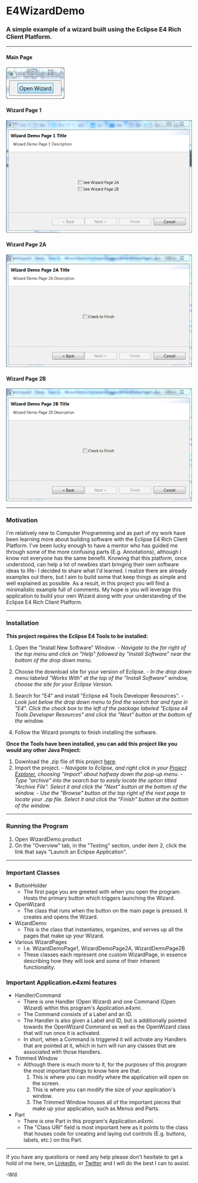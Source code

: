 # E4WizardDemo 
### A simple example of a wizard built using the Eclipse E4 Rich Client Platform.

----------

#### Main Page
![enter image description here](https://github.com/William-Lake/E4WizardDemo/blob/master/SamplePhotos/Main%20Page.PNG?raw=true)

#### Wizard Page 1
![enter image description here](https://github.com/William-Lake/E4WizardDemo/blob/master/SamplePhotos/Wizard%20Page%201.PNG?raw=true)

#### Wizard Page 2A
![enter image description here](https://github.com/William-Lake/E4WizardDemo/blob/master/SamplePhotos/Wizard%20Page%202A.PNG?raw=true)

#### Wizard Page 2B
![enter image description here](https://github.com/William-Lake/E4WizardDemo/blob/master/SamplePhotos/Wizard%20Page%202B.PNG?raw=true)


----------
### Motivation
I'm relatively new to Computer Programming and as part of my work have been learning more about building software with the Eclipse E4 Rich Client Platform. I've been lucky enough to have a mentor who has guided me through some of the more confusing parts (E.g. Annotations), although I know not everyone has the same benefit. Knowing that this platform, once understood, can help a lot of newbies start bringing their own software ideas to life- I decided to share what I'd learned. I realize there are already examples out there, but I aim to build some that keep things as simple and well explained as possible. As a result, in this project you will find a minimalistic example full of comments. My hope is you will leverage this application to build your own Wizard along with your understanding of the Eclipse E4 Rich Client Platform.


----------
### Installation
**This project requires the Eclipse E4 Tools to be installed:**

 1. Open the "Install New Software" Window.
	 *- Navigate to the far right of the top menu and click on "Help" followed by "Install Software" near the bottom of the drop down menu.*
	 
 2. Choose the download site for your version of Eclipse.
	 *- In the drop down menu labeled "Works With" at the top of the "Install Software" window, choose the site for your Eclipse Version.*
	 
 3. Search for "E4" and install "Eclipse e4 Tools Developer Resources".
	 *- Look just below the drop down menu to find the search bar and type in "E4". Click the check box to the left of the package labeled "Eclipse e4 Tools Developer Resources" and click the "Next" button at the bottom of the window.*
	 
 4. Follow the Wizard prompts to finish installing the software.


**Once the Tools have been installed, you can add this project like you would any other Java Project:**

 1. Download the .zip file of this project [here](https://github.com/William-Lake/E4WizardDemo/blob/master/E4WizardDemo.zip).
 2. Import the project.
	 *- Navigate to Eclipse, and right click in your [Project Explorer](http://help.eclipse.org/luna/topic/org.eclipse.platform.doc.user/images/Image275_project_explorer.png), choosing "Import" about halfway down the pop-up menu.* 
	 *- Type "archive" into the search bar to easily locate the option titled "Archive File". Select it and click the "Next" button at the bottom of the window.*
	 *- Use the "Browse" button at the top right of the next page to locate your .zip file. Select it and click the "Finish" button at the bottom of the window.*


----------

### Running the Program

 1. Open WizardDemo.product
 2. On the "Overview" tab, in the "Testing" section, under item 2, click the link that says "Launch an Eclipse Application".

----------

### Important Classes

 - ButtonHolder
	 - The first page you are greeted with when you open the program. Hosts the primary button which triggers launching the Wizard.
 - OpenWizard
	 - The class that runs when the button on the main page is pressed. It creates and opens the Wizard.
 - WizardDemo
	 - This is the class that instantiates, organizes, and serves up all the pages that make up your Wizard.
 - Various WizardPages
	 - I.e. WizardDemoPage1, WizardDemoPage2A, WizardDemoPage2B
	 - These classes each represent one custom WizardPage, in essence describing how they will look and some of their inherent functionality.

### Important Application.e4xmi features

 - Handler/Command
	 - There is one Handler (Open Wizard) and one Command (Open Wizard) within this program's Application.e4xmi.
	 - The Command consists of a Label and an ID.
	 - The Handler is also given a Label and ID, but is additionally pointed towards the OpenWizard Command as well as the OpenWizard class that will run once it is activated.
	 - In short, when a Command is triggered it will activate any Handlers that are pointed at it, which in turn will run any classes that are associated with those Handlers.
 - Trimmed Window
	 - Although there is much more to it, for the purposes of this program the most important things to know here are that:
		 1. This is where you can modify where the application will open on the screen.
		 2. This is where you can modify the size of your application's window.
		 3. The Trimmed Window houses all of the important pieces that make up your application, such as Menus and Parts.
 - Part
	 - There is one Part in this program's Application.e4xmi.
	 - The "Class URI" field is most important here as it points to the class that houses code for creating and laying out controls (E.g. buttons, labels, etc.) on this Part. 


----------

If you have any questions or need any help please don't hesitate to get a hold of me here, on [LinkedIn](www.linkedin.com/in/william-lake-543535a5), or [Twitter](https://twitter.com/SynapseDynamo) and I will do the best I can to assist.

-Will
